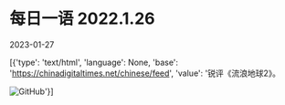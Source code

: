 # 每日一语 2022.1.26

2023-01-27

[{'type': 'text/html', 'language': None, 'base': 'https://chinadigitaltimes.net/chinese/feed', 'value': '锐评《流浪地球2》。

![GitHub](https://chinadigitaltimes.net/chinese/files/2023/01/1.26.jpg)'}]
